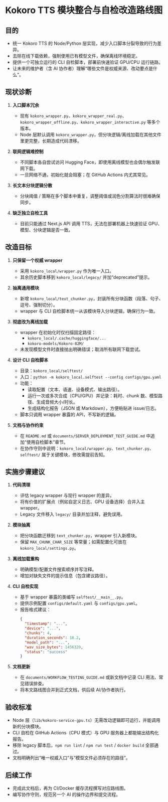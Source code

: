 # Kokoro TTS 模块整合与自检改造路线图

## 目的
- 统一 Kokoro TTS 的 Node/Python 层实现，减少入口脚本分裂导致的行为差异。
- 去除在线下载依赖，强制使用已有模型文件，确保离线环境稳定。
- 提供一个可独立运行的 CLI 自检脚本，部署前快速验证 GPU/CPU 运行链路。
- 让未来的维护者（含 AI 协作者）理解“哪些文件是权威来源、改动要点是什么”。

## 现状诊断
1. **入口脚本冗余**
   - 现有 `kokoro_wrapper.py`、`kokoro_wrapper_real.py`、`kokoro_wrapper_offline.py`、`kokoro_wrapper_interactive.py` 等多个版本。
   - Node 层默认调用 `kokoro_wrapper.py`，但分块逻辑/离线加载在其他文件里更完整，长期造成代码漂移。

2. **联网逻辑难控制**
   - 不同脚本各自尝试访问 Hugging Face，即使用离线模型也会偶尔触发联网下载。
   - 一旦网络不通，初始化就会阻塞；在 GitHub Actions 内尤其常见。

3. **长文本分块逻辑分散**
   - 分块阈值 / 策略在多个脚本中重复，调整阈值或润色分割算法时很难确保同步。

4. **缺乏独立自检工具**
   - 目前只能通过 Next.js API 调用 TTS，无法在部署机器上快速验证 GPU、模型、分块逻辑是否一致。

## 改造目标
1. **只保留一个权威 wrapper**
   - 采用 `kokoro_local/wrapper.py` 作为唯一入口。
   - 其余历史脚本移到 `kokoro_local/legacy/` 并加“deprecated”提示。

2. **抽离通用模块**
   - 新增 `kokoro_local/text_chunker.py`，封装所有分块函数（段落、句子、逗号、强制切分）。
   - wrapper 与 CLI 自检脚本统一从该模块导入分块逻辑，确保行为一致。

3. **彻底改为离线加载**
   - wrapper 在初始化时仅扫描固定路径：
     - `kokoro_local/.cache/huggingface/...`
     - `kokoro-models/Kokoro-82M/`
   - 未发现模型文件时直接抛出明确错误；取消所有联网下载尝试。

4. **设计 CLI 自检脚本**
   - 目录：`kokoro_local/selftest/`
   - 入口：`python -m kokoro_local.selftest --config configs/gpu.yaml`
   - 功能：
     - 读取配置（文本、语速、设备模式、输出路径）。
     - 运行一次或多次合成（CPU/GPU）并记录：耗时、chunk 数、模型路径、生成音频大小/时长。
     - 生成结构化报告（JSON 或 Markdown），方便粘贴进 issue/日志。
   - 脚本只调用 wrapper 暴露的 API，不写新的逻辑。

5. **文档与协作约束**
   - 在 `README.md` 或 `documents/SERVER_DEPLOYMENT_TEST_GUIDE.md` 中追加“使用自检脚本”章节。
   - 在协作守则中说明：`kokoro_local/wrapper.py`、`text_chunker.py`、`selftest/` 属于关键模块，修改需提前告知。

## 实施步骤建议
1. **代码清理**
   - 评估 legacy wrapper 与现行 wrapper 的差异。
   - 将有价值的扩展点（例如自定义日志、GPU 设备选择）合并入主 wrapper。
   - Legacy 文件移入 `legacy/` 目录并加注释，避免误用。

2. **模块抽离**
   - 把分块函数迁移到 `text_chunker.py`，wrapper 引入新模块。
   - 保留 `MAX_CHUNK_CHAR_SIZE` 等常量；如需配置化可放在 `kokoro_local/settings.py`。

3. **离线加载重构**
   - 明确模型/配置文件搜索顺序并写注释。
   - 增加对缺失文件的提示信息（包含建议路径）。

4. **CLI 自检实现**
   - 基于 wrapper 暴露的类编写 `selftest/__main__.py`。
   - 提供示例配置 `configs/default.yaml` 与 `configs/gpu.yaml`。
   - 报告格式建议：
     ```json
     {
       "timestamp": "...",
       "device": "...",
       "chunks": 4,
       "duration_seconds": 18.2,
       "model_path": "...",
       "wav_size_bytes": 1456320,
       "status": "success"
     }
     ```

5. **文档更新**
   - 在 `documents/WORKFLOW_TESTING_GUIDE.md` 或新文档中记录 CLI 用法、常见错误排查。
   - 将本文路线图合并到正式文档，供后续 AI/协作者执行。

## 验收标准
- Node 层（`lib/kokoro-service-gpu.ts`）无需改动逻辑即可运行，并能调用新的分块模块。
- CLI 自检在 GitHub Actions（CPU 模式）与 GPU 服务器上都能输出结构化报告。
- 移除 legacy 脚本后，`npm run lint` / `npm run test` / `docker build` 全部通过。
- 文档明确列出“唯一权威入口”与“模型文件必须存在的路径”。

## 后续工作
- 完成此文档后，再为 CI/Docker 缓存流程撰写对应路线图。
- 编写协作守则，规范另一个 AI 的操作边界和提交流程。
